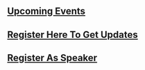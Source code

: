 ## [Upcoming Events](http://www.dynamics365india.org/Events/)

## [Register Here To Get Updates](http://www.dynamics365india.org/EventRegistration)

## [Register As Speaker](http://www.dynamics365india.org/Speaker)

